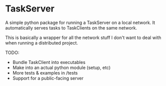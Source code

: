 # TaskServer

A simple python package for running a TaskServer on a local network. It automatically serves tasks to TaskClients on the same network.

This is basically a wrapper for all the network stuff I don't want to deal with when running a distributed project.

TODO:
- Bundle TaskClient into executables
- Make into an actual python module (setup, etc)
- More tests & examples in /tests
- Support for a public-facing server
